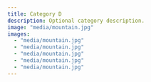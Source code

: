 ```yaml
---
title: Category D
description: Optional category description.
image: "media/mountain.jpg"
images:
  - "media/mountain.jpg"
  - "media/mountain.jpg"
  - "media/mountain.jpg"
  - "media/mountain.jpg"
  - "media/mountain.jpg"
---
```


